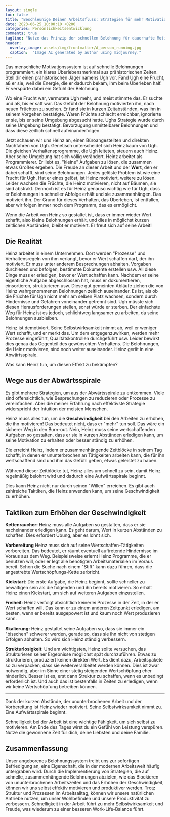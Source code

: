 ```yaml
---
layout: single
toc: false
title: "Beschleunige Deinen Arbeitsfluss: Strategien für mehr Motivation und Produktivität"
date: 2023-06-25 10:00:10 +0200
categories: Persönlichkeitsentwicklung
comments: true
tagline: "Nutze das Prinzip der schnellen Belohnung für dauerhafte Motivation: Lerne, deinen Arbeitsalltag zu gestalten, um effizienter zu arbeiten und dein Wohlbefinden zu steigern."
header:
  overlay_image: assets/img/frontmatter/A_person_running.jpg
  caption:  "Image AI generated by author using midjourney."
---
```


Das menschliche Motivationssystem ist auf schnelle Belohnungen programmiert, ein klares Überlebensmerkmal aus prähistorischen Zeiten. Stell dir einen prähistorischen Jäger namens Ugh vor. Fand Ugh eine Frucht, aß er sie, weil die Energie, die er dadurch bekam, ihm beim Überleben half. Er verspürte dabei ein Gefühl der Belohnung. 

Wo eine Frucht war, vermutete Ugh mehr, und meist stimmte das. Er suchte und aß, bis er satt war. Das Gefühl der Belohnung motivierten ihn, nach neuen Früchten zu suchen.  Er fand sie in kurzen Zeitabständen, was ihn in seinem Vorgehen bestätigte. Waren Früchte schlecht erreichbar, ignorierte er sie, bis er seine Umgebung abgesucht hatte. Ughs Strategie wurde durch seine Umgebung bestätigt. Bevorzugung unmittelbarer Belohnungen und dass diese zeitlich schnell aufeinanderfolgen.

Jetzt schauen wir uns Heinz an, einen Büroangestellten und direkten Nachfahren von Ugh. Genetisch unterscheidet sich Heinz kaum von Ugh. Die gleichen Verhaltensprogramme, die Ugh leiteten, steuern auch Heinz. Aber seine Umgebung hat sich völlig verändert. Heinz arbeitet als Programmierer. Er liebt es, "kleine" Aufgaben zu lösen, die zusammen etwas Großes ergeben. Die Freude an dieser Arbeit und der **Wert**, den er dabei schafft, sind seine Belohnungen. Jedes gelöste Problem ist wie eine Frucht für Ugh. Hat er eines gelöst, ist Heinz motiviert, weitere zu lösen. Leider wachsen die Früchte, die Heinz motivieren, nicht auf Bäumen, sie sind abstrakt. Dennoch ist es für Heinz genauso wichtig wie für Ugh, dass er Belohnungen in schneller Abfolge erhält und sie zusammenhängen. Das motiviert ihn. Der Grund für dieses Verhalten, das Überleben, ist entfallen, aber wir folgen immer noch dem Programm, das es ermöglicht.

Wenn die Arbeit von Heinz so gestaltet ist, dass er immer wieder Wert schafft, also kleine Belohnungen erhält, und dies in möglichst kurzen zeitlichen Abständen, bleibt er motiviert. Er freut sich auf seine Arbeit!

## Die Realität
Heinz arbeitet in einem Unternehmen. Dort werden "Prozesse" und Verhaltensregeln von ihm verlangt, bevor er Wert schaffen darf, der ihn motiviert. Er muss unter anderem Besprechungen abhalten, Vorgaben durchlesen und befolgen, bestimmte Dokumente erstellen usw. All diese Dinge muss er erledigen, bevor er Wert schaffen kann. Nachdem er seine eigentliche Aufgabe abgeschlossen hat, muss er dokumentieren, einsortieren, strukturieren usw. Diese gut gemeinten Abläufe ziehen die von Heinz wahrgenommenen Belohnungen zeitlich auseinander. Es ist, als ob die Früchte für Ugh nicht mehr am selben Platz wachsen, sondern durch Hindernisse und Gefahren voneinander getrennt sind. Ugh müsste sich diesen Herausforderungen stellen, sonst würde er sterben. Der einfachste Weg für Heinz ist es jedoch, schlichtweg langsamer zu arbeiten, da seine Belohnungen ausbleiben.

Heinz ist demotiviert. Seine Selbstwirksamkeit nimmt ab, weil er weniger Wert schafft, und er merkt das.  Um dem entgegenzuwirken, werden mehr Prozesse eingeführt, Qualitätskontrollen durchgeführt usw. Leider bewirkt dies genau das Gegenteil des gewünschten Verhaltens. Die Belohnungen, die Heinz motivieren, sind noch weiter auseinander. Heinz gerät in eine Abwärtsspirale.

Was kann Heinz tun, um diesen Effekt zu bekämpfen?

## Wege aus der Abwärtsspirale
Es gibt mehrere Strategien, um aus der Abwärtsspirale zu entkommen. Viele sind offensichtlich, wie Besprechungen zu reduzieren oder Prozesse zu vereinfachen. Aber die meiner Erfahrung nach effektivste Strategie widerspricht der Intuition der meisten Menschen.

Heinz muss alles tun, um die **Geschwindigkeit** bei den Arbeiten zu erhöhen, die ihn motivieren! Das bedeutet nicht, dass er "mehr" tun soll. Das wäre ein sicherer Weg in den Burn-out. Nein, Heinz muss seine wertschaffenden Aufgaben so gestalten, dass er sie in kurzen Abständen erledigen kann, um seine Motivation zu erhalten oder besser ständig zu erhöhen. 

Die erreicht Heinz, indem er zusammenhängende Zeitblöcke in seinem Tag schafft, in denen er ununterbrochen an Tätigkeiten arbeiten kann, die für ihn wertschaffend sind und ihm das Gefühl geben, etwas geleistet zu haben. 

Während dieser Zeitblöcke tut, Heinz alles um schnell zu sein, damit Heinz regelmäßig belohnt wird und dadurch eine Aufwärtsspirale beginnt.

Dies kann Heinz nicht nur durch seinen "Willen" erreichen. Es gibt auch zahlreiche Taktiken, die Heinz anwenden kann, um seine Geschwindigkeit zu erhöhen.

## Taktiken zum Erhöhen der Geschwindigkeit

**Kettenraucher:** Heinz muss alle Aufgaben so gestalten, dass er sie nacheinander erledigen kann. Es geht darum, Wert in kurzen Abständen zu schaffen. Dies erfordert Übung, aber es lohnt sich.

**Vorbereitung** Heinz muss sich auf seine Wertschaffen-Tätigkeiten vorbereiten. Das bedeutet, er räumt eventuell auftretende Hindernisse im Voraus aus dem Weg. Beispielsweise erlernt Heinz Programme, die er benutzen will, oder er legt alle benötigten Arbeitsmaterialien im Voraus bereit. Schon die Suche nach einem "Stift" kann dazu führen, dass die angestrebte Wertschöpfungs-Kette zerbricht.

**Kickstart**: Die erste Aufgabe, die Heinz beginnt, sollte schneller zu bewältigen sein als die folgenden und ihn bereits motivieren. So erhält Heinz einen Kickstart, um sich auf weiteren Aufgaben einzustellen.

**Freiheit**: Heinz verfolgt absichtlich keinerlei Prozesse in der Zeit, in der er Wert schaffen will. Das kann er zu einem anderen Zeitpunkt erledigen, am besten, wenn er bereits ausgepowert ist und kaum noch Wert produzieren kann.

**Skalierung:** Heinz gestaltet seine Aufgaben so, dass sie immer ein "bisschen" schwerer werden, gerade so, dass sie ihn nicht von stetigen Erfolgen abhalten. So wird sich Heinz ständig verbessern.

**Strukturlosigkeit**: Und am wichtigsten, Heinz sollte versuchen, das Strukturieren seiner Ergebnisse möglichst spät durchzuführen. Etwas zu strukturieren, produziert keinen direkten Wert. Es dient dazu, Arbeitspakete so zu verpacken, dass sie weiterverarbeitet werden können. Dies ist zwar notwendig, aber im Sinne einer stetig steigenden Wertschöpfung eher hinderlich. Besser ist es, erst dann Struktur zu schaffen, wenn es unbedingt erforderlich ist. Und auch das ist bestenfalls in Zeiten zu erledigen, wenn wir keine Wertschöpfung betreiben können.

---

Dank der kurzen Abstände, der ununterbrochenen Arbeit und der Vorbereitung ist Heinz wieder motiviert. Seine Selbstwirksamkeit nimmt zu. Eine Aufwärtsspirale beginnt.

Schnelligkeit bei der Arbeit ist eine wichtige Fähigkeit, um sich selbst zu motivieren. Am Ende des Tages wirst du ein Gefühl von Leistung verspüren. Nutze die gewonnene Zeit für dich, deine Liebsten und deine Familie.

## Zusammenfassung
Unser angeborenes Belohnungssystem treibt uns zur sofortigen Befriedigung an, eine Eigenschaft, die in der modernen Arbeitswelt häufig untergraben wird. Durch die Implementierung von Strategien, die auf schnelle, zusammenhängende Belohnungen abzielen, wie das Blockieren von ununterbrochenen Arbeitszeiten und das Erhöhen der Geschwindigkeit, können wir uns selbst effektiv motivieren und produktiver werden. Trotz Struktur und Prozessen im Arbeitsalltag, können wir unsere natürlichen Antriebe nutzen, um unser Wohlbefinden und unsere Produktivität zu verbessern. Schnelligkeit in der Arbeit führt zu mehr Selbstwirksamkeit und Freude, was wiederum zu einer besseren Work-Life-Balance führt.